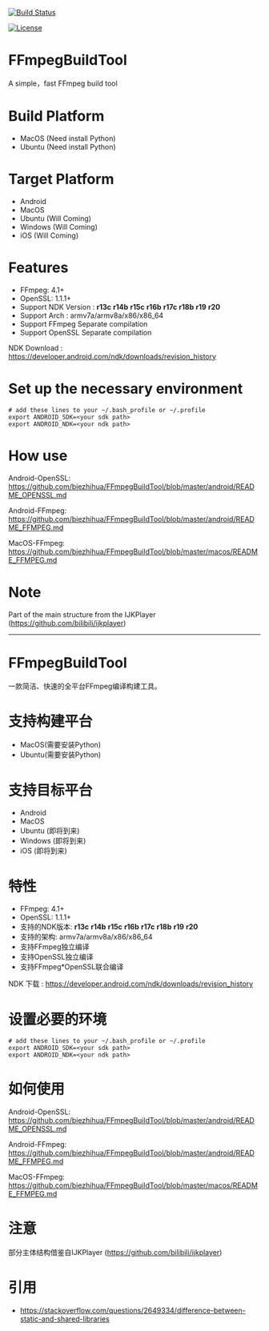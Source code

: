 

[![Build Status](https://travis-ci.org/biezhihua/FFmpegBuildTool.svg?branch=master)](https://travis-ci.org/biezhihua/FFmpegBuildTool)

[![License](https://img.shields.io/badge/license-MIT-%23373737)](https://github.com/biezhihua/FFmpegBuildTool/blob/master/LICENSE)


# FFmpegBuildTool

A simple，fast FFmpeg build tool

# Build Platform

 * MacOS (Need install Python)
 * Ubuntu (Need install Python)

# Target Platform

 * Android
 * MacOS
 * Ubuntu (Will Coming)
 * Windows (Will Coming)
 * iOS (Will Coming)

# Features

 * FFmpeg: 4.1+
 * OpenSSL: 1.1.1+
 * Support NDK Version : **r13c** **r14b** **r15c** **r16b** **r17c** **r18b** **r19** **r20**
 * Support Arch : armv7a/armv8a/x86/x86_64
 * Support FFmpeg Separate compilation
 * Support OpenSSL Separate compilation

NDK Download : https://developer.android.com/ndk/downloads/revision_history


# Set up the necessary environment

```
# add these lines to your ~/.bash_profile or ~/.profile
export ANDROID_SDK=<your sdk path>
export ANDROID_NDK=<your ndk path>
```

# How use

 Android-OpenSSL: https://github.com/biezhihua/FFmpegBuildTool/blob/master/android/README_OPENSSL.md
 
 Android-FFmpeg: https://github.com/biezhihua/FFmpegBuildTool/blob/master/android/README_FFMPEG.md

 MacOS-FFmpeg: https://github.com/biezhihua/FFmpegBuildTool/blob/master/macos/README_FFMPEG.md

# Note

Part of the main structure from the IJKPlayer (https://github.com/bilibili/ijkplayer)


----------------

# FFmpegBuildTool

一款简洁、快速的全平台FFmpeg编译构建工具。

# 支持构建平台

 * MacOS(需要安装Python)
 * Ubuntu(需要安装Python)

# 支持目标平台

 * Android
 * MacOS
 * Ubuntu (即将到来)
 * Windows (即将到来)
 * iOS (即将到来)

# 特性

 * FFmpeg: 4.1+
 * OpenSSL: 1.1.1+
 * 支持的NDK版本: **r13c** **r14b** **r15c** **r16b** **r17c** **r18b** **r19** **r20**
 * 支持的架构: armv7a/armv8a/x86/x86_64
 * 支持FFmpeg独立编译
 * 支持OpenSSL独立编译
 * 支持FFmpeg*OpenSSL联合编译

NDK 下载 : https://developer.android.com/ndk/downloads/revision_history


# 设置必要的环境

```
# add these lines to your ~/.bash_profile or ~/.profile
export ANDROID_SDK=<your sdk path>
export ANDROID_NDK=<your ndk path>
```

# 如何使用

 Android-OpenSSL: https://github.com/biezhihua/FFmpegBuildTool/blob/master/android/README_OPENSSL.md
 
 Android-FFmpeg: https://github.com/biezhihua/FFmpegBuildTool/blob/master/android/README_FFMPEG.md

 MacOS-FFmpeg: https://github.com/biezhihua/FFmpegBuildTool/blob/master/macos/README_FFMPEG.md

# 注意

部分主体结构借鉴自IJKPlayer (https://github.com/bilibili/ijkplayer)

# 引用

 * https://stackoverflow.com/questions/2649334/difference-between-static-and-shared-libraries

